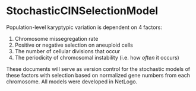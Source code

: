 # StochasticCINSelectionModel
Population-level karyptypic variation is dependent on 4 factors:<br>
1. Chromosome missegregation rate<br>
2. Positive or negative selection on aneuploid cells<br>
3. The number of cellular divisions that occur<br>
4. The periodicity of chromosomal instability (i.e. how *often* it occurs)<br>

These documents will serve as version control for the stochastic models of these factors with selection based on normalized gene numbers from each chromosome. All models were developed in NetLogo. 
